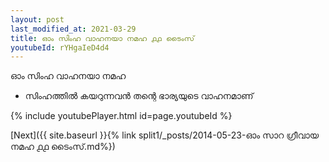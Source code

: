 ```yaml
---
layout: post
last_modified_at: 2021-03-29
title: ഓം സിംഹ വാഹനയാ നമഹ ൧൧ ടൈംസ്
youtubeId: rYHgaIeD4d4
---
```

 
 
 ഓം സിംഹ വാഹനയാ നമഹ 
 
 -  സിംഹത്തിൽ കയറുന്നവൻ തന്റെ ഭാര്യയുടെ വാഹനമാണ് 
 
  
 
  
 
 
 
 
 
 


{% include youtubePlayer.html id=page.youtubeId %}
 
[Next]({{ site.baseurl }}{% link  split1/_posts/2014-05-23-ഓം സാറ ഗ്രീവായ നമഹ ൧൧ ടൈംസ്.md%})
 
